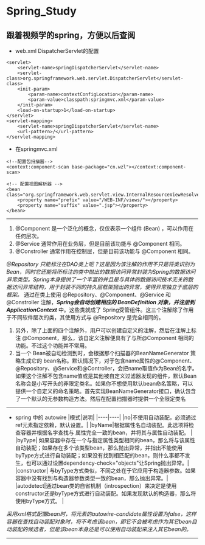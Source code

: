 ﻿# Spring_Study

## 跟着视频学的spring，方便以后查阅

+ web.xml  DispatcherServlet的配置
```
<servlet>
	<servlet-name>springDispatcherServlet</servlet-name>
	<servlet-class>org.springframework.web.servlet.DispatcherServlet</servlet-class>
	<init-param>
		<param-name>contextConfigLocation</param-name>
		<param-value>classpath:springmvc.xml</param-value>
	</init-param>
	<load-on-startup>1</load-on-startup>
</servlet>
<servlet-mapping>
	<servlet-name>springDispatcherServlet</servlet-name>
	<url-pattern>/</url-pattern>
</servlet-mapping>
```
+ 在springmvc.xml
```
<!--配置包扫描器-->
<context:component-scan base-package="cn.wzl"></context:component-scan>
```

```
<!-- 配置视图解析器 -->
<bean class="org.springframework.web.servlet.view.InternalResourceViewResolver">
	<property name="prefix" value="/WEB-INF/views/"></property>
	<property name="suffix" value=".jsp"></property>
</bean>
```

---

1. @Component 是一个泛化的概念，仅仅表示一个组件 (Bean) ，可以作用在任何层次。
2. @Service 通常作用在业务层，但是目前该功能与 @Component 相同。
3. @Constroller 通常作用在控制层，但是目前该功能与 @Component 相同。

*@Repository 只能标注在DAO类上呢？这是因为该注解的作用不只是将类识别为Bean，同时它还能将所标注的类中抛出的数据访问异常封装为Spring的数据访问异常类型。Spring本身提供了一个丰富的并且是与具体的数据访问技术无关的数据访问异常结构，用于封装不同的持久层框架抛出的异常，使得异常独立于底层的框架。*
通过在类上使用 @Repository、@Component、@Service 和 @Constroller 注解，***Spring会自动创建相应的 BeanDefinition 对象，并注册到 ApplicationContext*** 中。这些类就成了 Spring受管组件。这三个注解除了作用于不同软件层次的类，其使用方式与 @Repository 是完全相同的。


1. 另外，除了上面的四个注解外，用户可以创建自定义的注解，然后在注解上标注 @Component，那么，该自定义注解便具有了与所@Component 相同的功能。不过这个功能并不常用。
2. 当一个 Bean被自动检测到时，会根据那个扫描器的BeanNameGenerator 策略生成它的 bean名称。默认情况下，对于包含name属性的@Component、@Repository、@Service和@Controller，会把name取值作为Bean的名字。如果这个注解不包含name值或是其他被自定义过滤器发现的组件，默认Bean名称会是小写开头的非限定类名。如果你不想使用默认bean命名策略，可以提供一个自定义的命名策略。首先实现BeanNameGenerator接口，确认包含了一个默认的无参数构造方法。然后在配置扫描器时提供一个全限定类名

----
+ spring 中的 autowire
|模式|说明|
|----|----|
|no|不使用自动装配，必须通过ref元素指定依赖，默认设置。|
|byName|根据属性名自动装配。此选项将检查容器并根据名字查找与   属性完全一致的bean，并将其与属性自动装配。 |
|byType| 如果容器中存在一个与指定属性类型相同的bean，那么将与该属性自动装配；如果存在多个该类型bean，那么抛出异常，并指出不能使用byType方式进行自动装配；如果没有找到相匹配的bean，则什么事都不发生，也可以通过设置dependency-check="objects"让Spring抛出异常。|
|constructor| 与byType方式类似，不同之处在于它应用于构造器参数。如果容器中没有找到与构造器参数类型一致的bean，那么抛出异常。|
|autodetect|通过bean类的自省机制（introspection）来决定是使用constructor还是byType方式进行自动装配。如果发现默认的构造器，那么将使用byType方式。 |

*采用xml格式配置bean时，将<bean/>元素的autowire-candidate属性设置为false，这样容器在查找自动装配对象时，将不考虑该bean，即它不会被考虑作为其它bean自动装配的候选者，但是该bean本身还是可以使用自动装配来注入其它bean的。*

----










